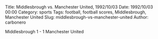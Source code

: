 Title: Middlesbrough vs. Manchester United, 1992/10/03
Date: 1992/10/03 00:00
Category: sports
Tags: football, football scores, Middlesbrough, Manchester United
Slug: middlesbrough-vs-manchester-united
Author: carbonero


Middlesbrough 1 - 1 Manchester United
